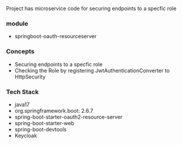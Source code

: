 Project has microservice code for securing endpoints to a specfic role

### module
- springboot-oauth-resourceserver

### Concepts
- Securing endpoints to a specfic role
- Checking the Role by registering JwtAuthenticationConverter to HttpSecurity  

### Tech Stack
- java17
- org.springframework.boot: 2.6.7
- spring-boot-starter-oauth2-resource-server
- spring-boot-starter-web
- spring-boot-devtools
- Keycloak